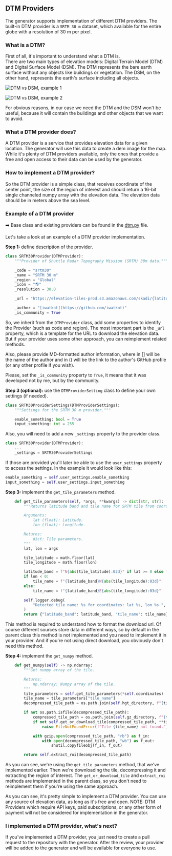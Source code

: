 ## DTM Providers

The generator supports implementation of different DTM providers. The built-in DTM provider is a `SRTM 30 m` dataset, which available for the entire globe with a resolution of 30 m per pixel.

### What is a DTM?

First of all, it's important to understand what a DTM is.  
There are two main types of elevation models: Digital Terrain Model (DTM) and Digital Surface Model (DSM). The DTM represents the bare earth surface without any objects like buildings or vegetation. The DSM, on the other hand, represents the earth's surface including all objects.

![DTM vs DSM, example 1](https://github.com/user-attachments/assets/0bf691f3-6737-4663-86ca-c17a525ecda4)

![DTM vs DSM, example 2](https://github.com/user-attachments/assets/3ae1082c-1117-4073-ac98-a2bc1e22c1ba)

For obvious reasons, in our case we need the DTM and the DSM won't be useful, because it will contain the buildings and other objects that we want to avoid.

### What a DTM provider does?

A DTM provider is a service that provides elevation data for a given location. The generator will use this data to create a dem image for the map. While it's plenty of DTM providers available, only the ones that provide a free and open access to their data can be used by the generator.

### How to implement a DTM provider?

So the DTM provider is a simple class, that receives coordinate of the center point, the size of the region of interest and should return a 16-bit single channeled numpy array with the elevation data. The elevation data should be in meters above the sea level.

### Example of a DTM provider

➡️ Base class and existing providers can be found in the [dtm.py](../maps4fs/generator/dtm.py) file.

Let's take a look at an example of a DTM provider implementation.  

**Step 1:** define description of the provider.  

```python
class SRTM30Provider(DTMProvider):
    """Provider of Shuttle Radar Topography Mission (SRTM) 30m data."""

    _code = "srtm30"
    _name = "SRTM 30 m"
    _region = "Global"
    _icon = "🌎"
    _resolution = 30.0

    _url = "https://elevation-tiles-prod.s3.amazonaws.com/skadi/{latitude_band}/{tile_name}.hgt.gz"

    _author = "[iwatkot](https://github.com/iwatkot)"
    _is_community = True
```

So, we inherit from the `DTMProvider` class, add some properties to identify the Provider (such as code and region). The most important part is the `_url` property, which is a template for the URL to download the elevation data. But if your provider uses some other approach, you can reimplement related methods.  

Also, please provide MD-formatted author information, where in [] will be the name of the author and in () will be the link to the author's GitHub profile (or any other profile if you wish).

Please, set the `_is_community` property to `True`, it means that it was developed not by me, but by the community.

**Step 3 (optional):** use the `DTMProviderSetting` class to define your own settings (if needed).  

```python
class SRTM30ProviderSettings(DTMProviderSettings):
    """Settings for the SRTM 30 m provider."""

    enable_something: bool = True
    input_something: int = 255
```

Also, you will need to add a new `_settings` property to the provider class.  

```python
class SRTM30Provider(DTMProvider):
    ...
    _settings = SRTM30ProviderSettings
```

If those are provided you'll later be able to use the `user_settings` property to access the settings. In the example it would look like this:

```python
enable_something = self.user_settings.enable_something
input_something = self.user_settings.input_something
```

**Step 3:** implement the `get_tile_parameters` method.  

```python
    def get_tile_parameters(self, *args, **kwargs) -> dict[str, str]:
        """Returns latitude band and tile name for SRTM tile from coordinates.

        Arguments:
            lat (float): Latitude.
            lon (float): Longitude.

        Returns:
            dict: Tile parameters.
        """
        lat, lon = args

        tile_latitude = math.floor(lat)
        tile_longitude = math.floor(lon)

        latitude_band = f"N{abs(tile_latitude):02d}" if lat >= 0 else f"S{abs(tile_latitude):02d}"
        if lon < 0:
            tile_name = f"{latitude_band}W{abs(tile_longitude):03d}"
        else:
            tile_name = f"{latitude_band}E{abs(tile_longitude):03d}"

        self.logger.debug(
            "Detected tile name: %s for coordinates: lat %s, lon %s.", tile_name, lat, lon
        )
        return {"latitude_band": latitude_band, "tile_name": tile_name}
```

This method is required to understand how to format the download url. Of course different sources store data in different ways, so by default in the parent class this method is not implemented and you need to implement it in your provider. And if you're not using direct download, you obviously don't need this method.

**Step 4:** implement the `get_numpy` method.  

```python
    def get_numpy(self) -> np.ndarray:
        """Get numpy array of the tile.

        Returns:
            np.ndarray: Numpy array of the tile.
        """
        tile_parameters = self.get_tile_parameters(*self.coordinates)
        tile_name = tile_parameters["tile_name"]
        decompressed_tile_path = os.path.join(self.hgt_directory, f"{tile_name}.hgt")

        if not os.path.isfile(decompressed_tile_path):
            compressed_tile_path = os.path.join(self.gz_directory, f"{tile_name}.hgt.gz")
            if not self.get_or_download_tile(compressed_tile_path, **tile_parameters):
                raise FileNotFoundError(f"Tile {tile_name} not found.")

            with gzip.open(compressed_tile_path, "rb") as f_in:
                with open(decompressed_tile_path, "wb") as f_out:
                    shutil.copyfileobj(f_in, f_out)

        return self.extract_roi(decompressed_tile_path)
```

As you can see, we're using the `get_tile_parameters` method, that we've implemented earlier. Then we're downloading the tile, decompressing it and extracting the region of interest. The `get_or_download_tile` and
`extract_roi` methods are implemented in the parent class, so you don't need to reimplement them if you're using the same approach.  

As you can see, it's pretty simple to implement a DTM provider. You can use any source of elevation data, as long as it's free and open.
NOTE: DTM Providers which require API keys, paid subscriptions, or any other form of payment will not be considered for implementation in the generator.

### I implemented a DTM provider, what's next?

If you've implemented a DTM provider, you just need to create a pull request to the repository with the generator. After the review, your provider will be added to the generator and will be available for everyone to use.